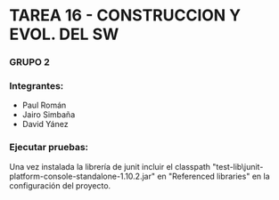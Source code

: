 # TAREA 16 - CONSTRUCCION Y EVOL. DEL SW
### GRUPO 2
### Integrantes:
- Paul Román
- Jairo Simbaña
- David Yánez

### Ejecutar pruebas:
Una vez instalada la librería de junit incluir el classpath "test-lib\junit-platform-console-standalone-1.10.2.jar" en "Referenced libraries" en la configuración del proyecto.